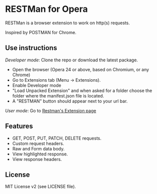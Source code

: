 RESTMan for Opera
===

RESTMan is a browser extension to work on http(s) requests.

Inspired by POSTMAN for Chrome.

Use instructions
---

*Developer mode*: Clone the repo or download the latest package.

- Open the browser (Opera 24 or above, based on Chromium, or any Chrome)
- Go to Extensions tab (Menu -> Extensions).
- Enable Developer mode
- "Load Unpacked Extension" and when asked for a folder choose the folder where the manifest.json file is located.
- A "RESTMAN" button should appear next to your url bar.

*User mode*: Go to [Restman's Extension page](https://addons.opera.com/en/extensions/details/restman/)


Features
---

* GET, POST, PUT, PATCH, DELETE requests.
* Custom request headers.
* Raw and Form data body.
* View highlighted response.
* View response headers.

License
---

MIT License v2 (see LICENSE file).